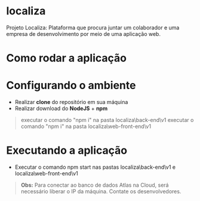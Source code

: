 # localiza
Projeto Localiza: Plataforma que procura juntar um colaborador e uma empresa de desenvolvimento por meio de uma aplicação web.

# Como rodar a aplicação

# Configurando o ambiente

- Realizar **clone** do repositório em sua máquina
- Realizar download do **NodeJS** + **npm**
> executar o comando "npm i" na pasta localiza\back-end\v1
> executar o comando "npm i" na pasta localiza\web-front-end\v1

# Executando a aplicação
 
- Executar o comando npm start nas pastas localiza\back-end\v1 e localiza\web-front-end\v1

> **Obs:** Para conectar ao banco de dados Atlas na Cloud, será necessário liberar o IP da máquina. Contate os desenvolvedores.
